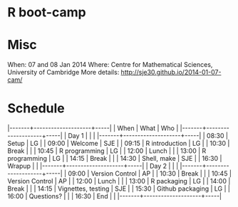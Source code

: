 R boot-camp
===

# Misc

When: 07 and 08 Jan 2014
Where: Centre for Mathematical Sciences, University of Cambridge
More details: http://sje30.github.io/2014-01-07-cam/

# Schedule

|-------+--------------------+-----|
|  When | What               | Who |
|-------+--------------------+-----|
| Day 1 |                    |     |
|-------+--------------------+-----|
| 08:30 | Setup              | LG  |
| 09:00 | Welcome            | SJE |
| 09:15 | R introduction     | LG  |
| 10:30 | Break              |     |
| 10:45 | R programming      | LG  |
| 12:00 | Lunch              |     |
| 13:00 | R programming      | LG  |
| 14:15 | Break              |     |
| 14:30 | Shell, make        | SJE |
| 16:30 | Wrapup             |     |
|-------+--------------------+-----|
| Day 2 |                    |     |
|-------+--------------------+-----|
| 09:00 | Version Control    | AP  |
| 10:30 | Break              |     |
| 10:45 | Version Control    | AP  |
| 12:00 | Lunch              |     |
| 13:00 | R packaging        | LG  |
| 14:00 | Break              |     |
| 14:15 | Vignettes, testing | SJE |
| 15:30 | Github packaging   | LG  |
| 16:00 | Questions?         |     |
| 16:30 | End                |     |
|-------+--------------------+-----|


